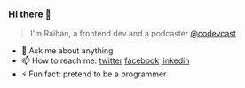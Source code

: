 ### Hi there 👋
> I'm Raihan, a frontend dev and a podcaster [@codevcast](https://codevcast.com)

- 💬 Ask me about anything
- 📫 How to reach me: [twitter](https://twitter.com/rayhan_nj) [facebook](https://facebook.com/raihannismara) [linkedin](https://linkedin.com/in/raihannismara)
- ⚡ Fun fact: pretend to be a programmer
